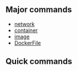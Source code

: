 ## Major commands
+ [network](network.md)
+ [container](container.md)
+ [image](image.md)
+ [DockerFile](DockerFile.md)


## Quick commands
	
